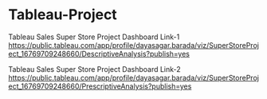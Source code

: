 # Tableau-Project

Tableau Sales Super Store Project Dashboard Link-1
https://public.tableau.com/app/profile/dayasagar.barada/viz/SuperStoreProject_16769709248660/DescriptiveAnalysis?publish=yes

Tableau Sales Super Store Project Dashboard Link-2
https://public.tableau.com/app/profile/dayasagar.barada/viz/SuperStoreProject_16769709248660/PrescriptiveAnalysis?publish=yes
